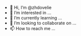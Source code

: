 - 👋 Hi, I’m @zhdovelie
- 👀 I’m interested in ...
- 🌱 I’m currently learning ...
- 💞️ I’m looking to collaborate on ...
- 📫 How to reach me ...

<!---
zhdovelie/zhdovelie is a ✨ special ✨ repository because its `README.md` (this file) appears on your GitHub profile.
You can click the Preview link to take a look at your changes.
--->
